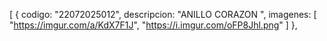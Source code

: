 [
      {
        codigo: "22072025012",
        descripcion: "ANILLO CORAZON ",
        imagenes: [
          "https://imgur.com/a/KdX7F1J",
          "https://i.imgur.com/oFP8Jhl.png"
        ]
      },